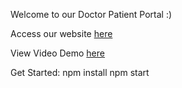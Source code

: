 Welcome to our Doctor Patient Portal :)

Access our website [here](https://four90group-frontend.onrender.com/)

View Video Demo [here](https://youtu.be/nwI4KiD4xPU)

Get Started:
npm install 
npm start
